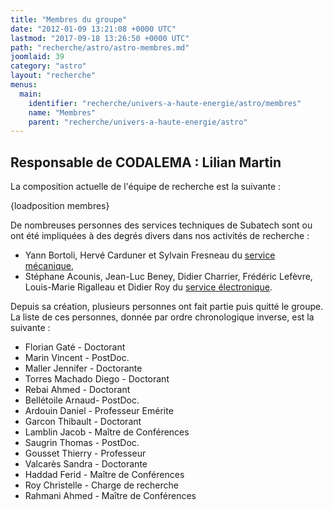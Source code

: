 ```yaml
---
title: "Membres du groupe"
date: "2012-01-09 13:21:08 +0000 UTC"
lastmod: "2017-09-18 13:26:50 +0000 UTC"
path: "recherche/astro/astro-membres.md"
joomlaid: 39
category: "astro"
layout: "recherche"
menus:
  main:
    identifier: "recherche/univers-a-haute-energie/astro/membres"
    name: "Membres"
    parent: "recherche/univers-a-haute-energie/astro"
---
```

**Responsable de CODALEMA : Lilian Martin**
-------------------------------------------

La composition actuelle de l'équipe de recherche est la suivante :

{loadposition membres}

De nombreuses personnes des services techniques de Subatech sont ou ont été impliquées à des degrés divers dans nos activités de recherche :

*   Yann Bortoli, Hervé Carduner et Sylvain Fresneau du [service mécanique](services-techniques-et-administration/mecanique/presentation.md),
*   Stéphane Acounis, Jean-Luc Beney, Didier Charrier, Frédéric Lefèvre, Louis-Marie Rigalleau et Didier Roy du [service électronique](services-techniques-et-administration/electronique/service-electronique.md).

Depuis sa création, plusieurs personnes ont fait partie puis quitté le groupe. La liste de ces personnes, donnée par ordre chronologique inverse, est la suivante :

*   Florian Gaté - Doctorant
*   Marin Vincent - PostDoc.
*   Maller Jennifer - Doctorante
*   Torres Machado Diego - Doctorant
*   Rebai Ahmed - Doctorant
*   Bellétoile Arnaud- PostDoc.
*   Ardouin Daniel - Professeur Emérite
*   Garcon Thibault - Doctorant
*   Lamblin Jacob - Maître de Conférences
*   Saugrin Thomas - PostDoc.
*   Gousset Thierry - Professeur
*   Valcarès Sandra - Doctorante
*   Haddad Ferid - Maître de Conférences
*   Roy Christelle - Charge de recherche
*   Rahmani Ahmed - Maître de Conférences
